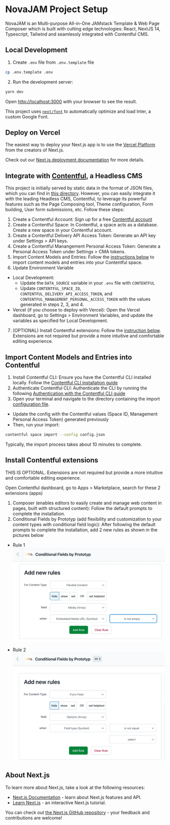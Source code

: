 # NovaJAM Project Setup

NovaJAM is an Multi-purpose All-in-One JAMstack Template & Web Page Composer which is built with cutting edge technologies: React, NextJS 14, Typescript, Tailwind and seamlessly integrated with Contentful CMS.

## Local Development

1. Create `.env` file from `.env.template` file

```bash
cp .env.template .env
```

2. Run the development server:

```bash
yarn dev
```

Open [http://localhost:3000](http://localhost:3000) with your browser to see the result.

This project uses [`next/font`](https://nextjs.org/docs/basic-features/font-optimization) to automatically optimize and load Inter, a custom Google Font.

## Deploy on Vercel

The easiest way to deploy your Next.js app is to use the [Vercel Platform](https://vercel.com/new?utm_medium=default-template&filter=next.js&utm_source=create-next-app&utm_campaign=create-next-app-readme) from the creators of Next.js.

Check out our [Next.js deployment documentation](https://nextjs.org/docs/deployment) for more details.

## Integrate with [Contentful](https://www.contentful.com/), a Headless CMS

This project is initially served by static data in the format of JSON files, which you can find in [this directory](/src/helpers/query/static-data). However, you can easily integrate it with the leading Headless CMS, Contentful, to leverage its powerful features such as the Page Composing tool, Theme configuration, Form building, User form submissions, etc. Follow these steps:

1. Create a Contentful Account: Sign up for a free [Contentful account](https://www.contentful.com/sign-up/) 
2. Create a Contentful Space: In Contentful, a space acts as a database. Create a new space in your Contentful account.
3. Create a Contentful Delivery API Access Token: Generate an API key under Settings > API keys.
4. Create a Contentful Manangement Personal Access Token: Generate a Personal Access Token under Settings > CMA tokens.
5. Import Content Models and Entries: Follow the [instructions below](##-import-content-models-and-entries-into-contentful) to import content models and entries into your Contentful space.
6. Update Environment Variable 
* Local Development: 
  - Update the `DATA_SOURCE` variable in your `.env` file with `CONTENTFUL`
  - Update `CONTENTFUL_SPACE_ID`, `CONTENTFUL_DELIVERY_API_ACCESS_TOKEN`, and `CONTENTFUL_MANAGEMENT_PERSONAL_ACCESS_TOKEN` with the values generated in steps 2, 3, and 4.
* Vercel (if you choose to deploy with Vercel):
Open the Vercel dashboard, go to Settings > Environment Variables, and update the variables as specified for Local Development.
7. (OPTIONAL) Install Contentful extensions: Follow the [instruction below](##-install-contentful-extensions). Extensions are not required but provide a more intuitive and comfortable editing experience.

## Import Content Models and Entries into Contentful
1. Install Contentful CLI: Ensure you have the Contentful CLI installed locally. Follow the [Contentful CLI installation guide](https://www.contentful.com/developers/docs/tutorials/cli/installation/)
2. Authenticate Contentful CLI: Authenticate the CLI by running the following [Authentication with the Contentful CLI guide](https://www.contentful.com/developers/docs/tutorials/cli/authentication/)
3. Open your terminal and navigate to the directory containing the import [configuration file](/src/helpers/contentful-import/).
  * Update the config with the Contentful values (Space ID, Management Personal Access Token) generated previously
  * Then, run your import:

```bash
contentful space import --config config.json
```

Typically, the import process takes about 10 minutes to complete.

## Install Contentful extensions
THIS IS OPTIONAL. Extensions are not required but provide a more intuitive and comfortable editing experience.

Open Contentful dashboard, go to Apps > Marketplace, search for these 2 extensions (apps)
1. Composer (enables editors to easily create and manage web content in pages, built with structured content): Follow the default prompts to complete the installation.
2. Conditional Fields by Prototyp (add flexibility and customization to your content types with conditional field logic): After following the default prompts to complete the installation, add 2 new rules as shown in the pictures below
* Rule 1
![rule 1](<rule 1.webp>)

* Rule 2
![rule 2](<rule 2.webp>)

## About Next.js

To learn more about Next.js, take a look at the following resources:

- [Next.js Documentation](https://nextjs.org/docs) - learn about Next.js features and API.
- [Learn Next.js](https://nextjs.org/learn) - an interactive Next.js tutorial.

You can check out [the Next.js GitHub repository](https://github.com/vercel/next.js/) - your feedback and contributions are welcome!